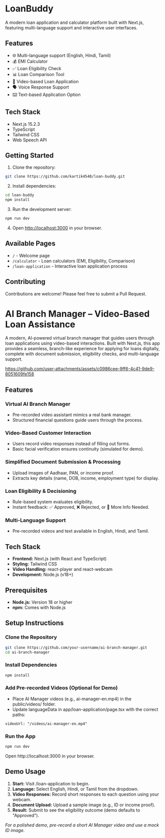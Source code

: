 # LoanBuddy

A modern loan application and calculator platform built with Next.js, featuring multi-language support and interactive user interfaces.

## Features

- 🌐 Multi-language support (English, Hindi, Tamil)
- 💰 EMI Calculator
- ✅ Loan Eligibility Check
- 📊 Loan Comparison Tool
- 🎥 Video-based Loan Application
- 🗣️ Voice Response Support
- ⌨️ Text-based Application Option

## Tech Stack

- Next.js 15.2.3
- TypeScript
- Tailwind CSS
- Web Speech API

## Getting Started

1. Clone the repository:
```bash
git clone https://github.com/kartik4540/loan-buddy.git
```

2. Install dependencies:
```bash
cd loan-buddy
npm install
```

3. Run the development server:
```bash
npm run dev
```

4. Open [http://localhost:3000](http://localhost:3000) in your browser.

## Available Pages

- `/` - Welcome page
- `/calculator` - Loan calculators (EMI, Eligibility, Comparison)
- `/loan-application` - Interactive loan application process

## Contributing

Contributions are welcome! Please feel free to submit a Pull Request.

# AI Branch Manager – Video-Based Loan Assistance

A modern, AI-powered virtual branch manager that guides users through loan applications using video-based interactions. Built with Next.js, this app provides a seamless, branch-like experience for applying for loans digitally, complete with document submission, eligibility checks, and multi-language support.



https://github.com/user-attachments/assets/c0986cee-9ff6-4c41-9de9-8051609fe158



## Features

### Virtual AI Branch Manager
- Pre-recorded video assistant mimics a real bank manager.
- Structured financial questions guide users through the process.

### Video-Based Customer Interaction
- Users record video responses instead of filling out forms.
- Basic facial verification ensures continuity (simulated for demo).

### Simplified Document Submission & Processing
- Upload images of Aadhaar, PAN, or income proof.
- Extracts key details (name, DOB, income, employment type) for display.

### Loan Eligibility & Decisioning
- Rule-based system evaluates eligibility.
- Instant feedback: ✅ Approved, ❌ Rejected, or 🔄 More Info Needed.

### Multi-Language Support
- Pre-recorded videos and text available in English, Hindi, and Tamil.

## Tech Stack

- **Frontend:** Next.js (with React and TypeScript)
- **Styling:** Tailwind CSS
- **Video Handling:** react-player and react-webcam
- **Development:** Node.js (v18+)

## Prerequisites

- **Node.js:** Version 18 or higher
- **npm:** Comes with Node.js

## Setup Instructions

### Clone the Repository

```bash
git clone https://github.com/your-username/ai-branch-manager.git
cd ai-branch-manager
```

### Install Dependencies

```bash
npm install
```

### Add Pre-recorded Videos (Optional for Demo)

- Place AI Manager videos (e.g., ai-manager-en.mp4) in the public/videos/ folder.
- Update languageData in app/loan-application/page.tsx with the correct paths:

```tsx
videoUrl: "/videos/ai-manager-en.mp4"
```

### Run the App

```bash
npm run dev
```

Open http://localhost:3000 in your browser.

## Demo Usage

1. **Start:** Visit /loan-application to begin.
2. **Language:** Select English, Hindi, or Tamil from the dropdown.
3. **Video Responses:** Record short responses to each question using your webcam.
4. **Document Upload:** Upload a sample image (e.g., ID or income proof).
5. **Result:** Submit to see the eligibility outcome (demo defaults to "Approved").

*For a polished demo, pre-record a short AI Manager video and use a mock ID image.*

